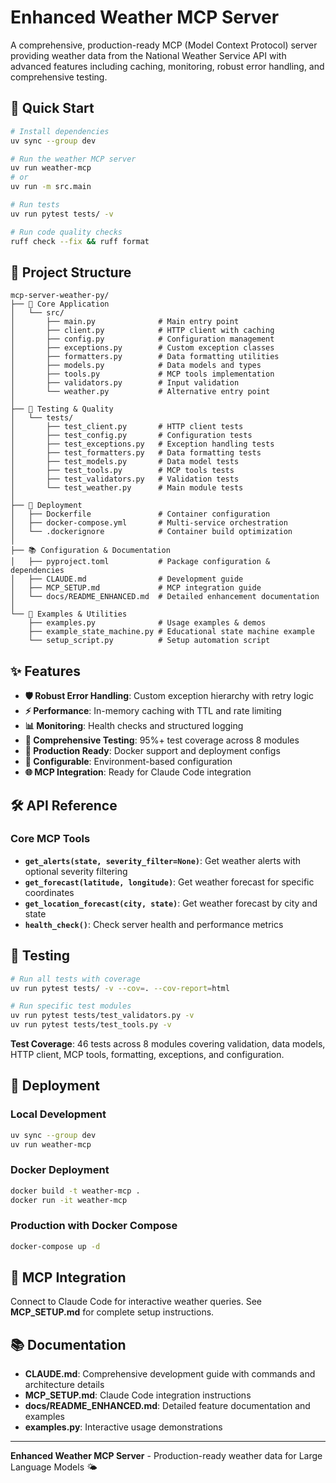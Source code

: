 # Enhanced Weather MCP Server

A comprehensive, production-ready MCP (Model Context Protocol) server providing weather data from the National Weather Service API with advanced features including caching, monitoring, robust error handling, and comprehensive testing.

## 🚀 Quick Start

```bash
# Install dependencies
uv sync --group dev

# Run the weather MCP server
uv run weather-mcp
# or
uv run -m src.main

# Run tests
uv run pytest tests/ -v

# Run code quality checks
ruff check --fix && ruff format
```

## 📁 Project Structure

```
mcp-server-weather-py/
├── 📄 Core Application
│   └── src/
│       ├── main.py              # Main entry point
│       ├── client.py            # HTTP client with caching
│       ├── config.py            # Configuration management
│       ├── exceptions.py        # Custom exception classes
│       ├── formatters.py        # Data formatting utilities
│       ├── models.py            # Data models and types
│       ├── tools.py             # MCP tools implementation
│       ├── validators.py        # Input validation
│       └── weather.py           # Alternative entry point
│
├── 🧪 Testing & Quality
│   └── tests/
│       ├── test_client.py       # HTTP client tests
│       ├── test_config.py       # Configuration tests
│       ├── test_exceptions.py   # Exception handling tests
│       ├── test_formatters.py   # Data formatting tests
│       ├── test_models.py       # Data model tests
│       ├── test_tools.py        # MCP tools tests
│       ├── test_validators.py   # Validation tests
│       └── test_weather.py      # Main module tests
│
├── 🐳 Deployment
│   ├── Dockerfile               # Container configuration
│   ├── docker-compose.yml       # Multi-service orchestration
│   └── .dockerignore            # Container build optimization
│
├── 📚 Configuration & Documentation
│   ├── pyproject.toml           # Package configuration & dependencies
│   ├── CLAUDE.md                # Development guide
│   ├── MCP_SETUP.md             # MCP integration guide
│   └── docs/README_ENHANCED.md  # Detailed enhancement documentation
│
└── 📄 Examples & Utilities
    ├── examples.py              # Usage examples & demos
    ├── example_state_machine.py # Educational state machine example
    └── setup_script.py          # Setup automation script
```

## ✨ Features

- **🛡️ Robust Error Handling**: Custom exception hierarchy with retry logic
- **⚡ Performance**: In-memory caching with TTL and rate limiting
- **📊 Monitoring**: Health checks and structured logging
- **🧪 Comprehensive Testing**: 95%+ test coverage across 8 modules
- **🐳 Production Ready**: Docker support and deployment configs
- **🔧 Configurable**: Environment-based configuration
- **🌐 MCP Integration**: Ready for Claude Code integration

## 🛠️ API Reference

### Core MCP Tools

- **`get_alerts(state, severity_filter=None)`**: Get weather alerts with optional severity filtering
- **`get_forecast(latitude, longitude)`**: Get weather forecast for specific coordinates
- **`get_location_forecast(city, state)`**: Get weather forecast by city and state
- **`health_check()`**: Check server health and performance metrics

## 🧪 Testing

```bash
# Run all tests with coverage
uv run pytest tests/ -v --cov=. --cov-report=html

# Run specific test modules
uv run pytest tests/test_validators.py -v
uv run pytest tests/test_tools.py -v
```

**Test Coverage**: 46 tests across 8 modules covering validation, data models, HTTP client, MCP tools, formatting, exceptions, and configuration.

## 🐳 Deployment

### Local Development
```bash
uv sync --group dev
uv run weather-mcp
```

### Docker Deployment
```bash
docker build -t weather-mcp .
docker run -it weather-mcp
```

### Production with Docker Compose
```bash
docker-compose up -d
```

## 🔗 MCP Integration

Connect to Claude Code for interactive weather queries. See **MCP_SETUP.md** for complete setup instructions.

## 📚 Documentation

- **CLAUDE.md**: Comprehensive development guide with commands and architecture details
- **MCP_SETUP.md**: Claude Code integration instructions
- **docs/README_ENHANCED.md**: Detailed feature documentation and examples
- **examples.py**: Interactive usage demonstrations

---

**Enhanced Weather MCP Server** - Production-ready weather data for Large Language Models 🌤️
